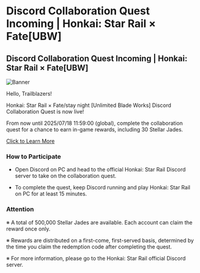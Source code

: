 # Discord Collaboration Quest Incoming | Honkai: Star Rail × Fate[UBW]
## Discord Collaboration Quest Incoming | Honkai: Star Rail × Fate[UBW]
![Banner](https://sdk.hoyoverse.com/upload/ann/2025/07/02/20a317373c54b7425e8d552f68e69792_1404828401557840977.png)

Hello, Trailblazers!

Honkai: Star Rail × Fate/stay night [Unlimited Blade Works] Discord Collaboration Quest is now live!

From now until 2025/07/18 11:59:00 (global), complete the collaboration quest for a chance to earn in-game rewards, including 30 Stellar Jades.

[ Click to Learn More](https://hoyo.link/xXiNkmmrf)

### How to Participate

- Open Discord on PC and head to the official Honkai: Star Rail Discord server to take on the collaboration quest.

- To complete the quest, keep Discord running and play Honkai: Star Rail on PC for at least 15 minutes.

### Attention

※ A total of 500,000 Stellar Jades are available. Each account can claim the reward once only.

※ Rewards are distributed on a first-come, first-served basis, determined by the time you claim the redemption code after completing the quest.

※ For more information, please go to the Honkai: Star Rail official Discord server.
